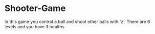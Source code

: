 # Shooter-Game

In this game you control a ball and shoot other balls with 'z'.
There are 6 levels and you have 3 healths
